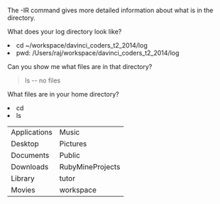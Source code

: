 The -IR command gives more detailed information about what is in the directory. <br>

What does your log directory look like? <br>
> <ul>
<li> cd ~/workspace/davinci_coders_t2_2014/log </li>
<li> pwd: /Users/raj/workspace/davinci_coders_t2_2014/log </li>
</ul>

Can you show me what files are in that directory? <br>
> ls -- no files

What files are in your home directory?
> <ul>
<li> cd </li>
<li> ls </li>
<table>
	<tr> <td> Applications </td> 
	<td> Music </td> </tr>
	<tr> <td> Desktop </td> 
	<td> Pictures </td>
	<tr> <td> Documents </td>
        <td> Public </td> </tr>
	<tr> <td> Downloads </td>
        <td> RubyMineProjects </td> </tr>
	<tr> <td> Library </td>
        <td> tutor </td> </tr>
	<tr> <td> Movies </td>
        <td> workspace </td> </tr>
</table>
</ul>

